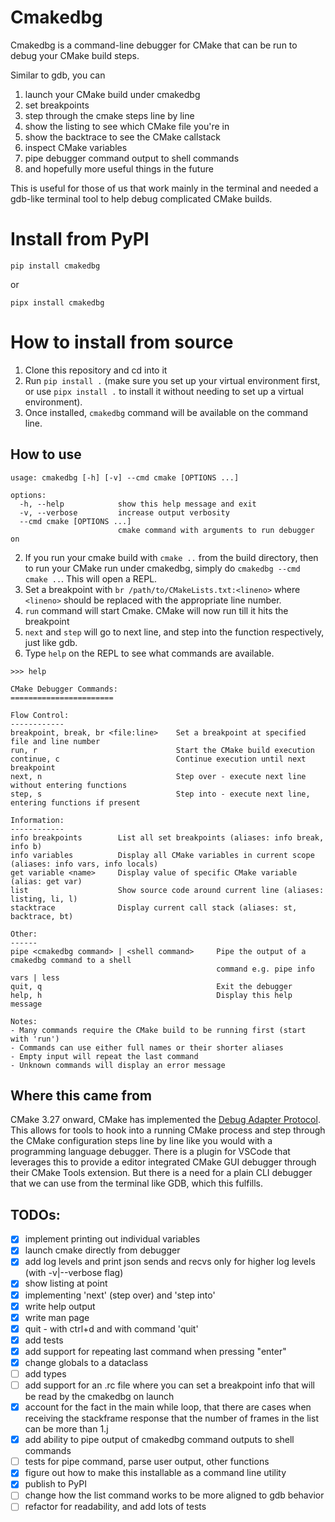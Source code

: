# Cmakedbg
Cmakedbg is a command-line debugger for CMake that can be run to debug your CMake build steps.

Similar to gdb, you can 
1. launch your CMake build under cmakedbg 
2. set breakpoints
3. step through the cmake steps line by line
4. show the listing to see which CMake file you're in
5. show the backtrace to see the CMake callstack
6. inspect CMake variables
7. pipe debugger command output to shell commands
8. and hopefully more useful things in the future 

This is useful for those of us that work mainly in the terminal and needed a gdb-like terminal tool
to help debug complicated CMake builds.

# Install from PyPI
```
pip install cmakedbg
```
or
```
pipx install cmakedbg
```


# How to install from source
1. Clone this repository and cd into it
2. Run `pip install .` (make sure you set up your virtual environment first, or use `pipx install .`
   to install it without needing to set up a virtual environment).
3. Once installed, `cmakedbg` command will be available on the command line.

## How to use
```
usage: cmakedbg [-h] [-v] --cmd cmake [OPTIONS ...]

options:
  -h, --help            show this help message and exit
  -v, --verbose         increase output verbosity
  --cmd cmake [OPTIONS ...]
                        cmake command with arguments to run debugger on
```

2. If you run your cmake build with `cmake ..` from the build directory, then to run your CMake run under cmakedbg, simply do
   `cmakedbg --cmd cmake ..`.  This will open a REPL. 
3. Set a breakpoint with `br /path/to/CMakeLists.txt:<lineno>` where `<lineno>` should be replaced
   with the appropriate line number. 
4. `run` command will start Cmake. CMake will now run till it hits the breakpoint
5. `next` and `step` will go to next line, and step into the function respectively, just like gdb.
6. Type `help` on the REPL to see what commands are available.
```
>>> help

CMake Debugger Commands:
=======================

Flow Control:
------------
breakpoint, break, br <file:line>    Set a breakpoint at specified file and line number
run, r                               Start the CMake build execution
continue, c                          Continue execution until next breakpoint
next, n                              Step over - execute next line without entering functions
step, s                              Step into - execute next line, entering functions if present

Information:
------------
info breakpoints        List all set breakpoints (aliases: info break, info b)
info variables          Display all CMake variables in current scope (aliases: info vars, info locals)
get variable <name>     Display value of specific CMake variable (alias: get var)
list                    Show source code around current line (aliases: listing, li, l)
stacktrace              Display current call stack (aliases: st, backtrace, bt)

Other:
------
pipe <cmakedbg command> | <shell command>     Pipe the output of a cmakedbg command to a shell
                                              command e.g. pipe info vars | less
quit, q                                       Exit the debugger
help, h                                       Display this help message

Notes:
- Many commands require the CMake build to be running first (start with 'run')
- Commands can use either full names or their shorter aliases
- Empty input will repeat the last command
- Unknown commands will display an error message
```

## Where this came from

CMake 3.27 onward, CMake has implemented the [Debug Adapter
Protocol](https://microsoft.github.io/debug-adapter-protocol/implementors/tools). This allows for
tools to hook into a running CMake process and step through the CMake configuration steps line by
line like you would with a programming language debugger. There is a plugin for VSCode that
leverages this to provide a editor integrated CMake GUI debugger through their CMake Tools
extension. But there is a need for a plain CLI debugger that we can use from the terminal like GDB,
which this fulfills.




## TODOs:
- [x] implement printing out individual variables
- [x] launch cmake directly from debugger
- [x] add log levels and print json sends and recvs only for higher log levels (with -v|--verbose
  flag)
- [x] show listing at point
- [x] implementing 'next' (step over) and 'step into'
- [x] write help output
- [x] write man page
- [x] quit - with ctrl+d and with command 'quit'
- [x] add tests
- [x] add support for repeating last command when pressing "enter"
- [x] change globals to a dataclass 
- [ ] add types
- [ ] add support for an .rc file where you can set a breakpoint info that will be read by the
  cmakedbg on launch
- [x] account for the fact in the main while loop, that there are cases when receiving the
  stackframe response that the number of frames in the list can be more than 1.j
- [x] add ability to pipe output of cmakedbg command outputs to shell commands
- [ ] tests for pipe command, parse user output, other functions
- [x] figure out how to make this installable as a command line utility
- [x] publish to PyPI
- [ ] change how the list command works to be more aligned to gdb behavior
- [ ] refactor for readability, and add lots of tests
